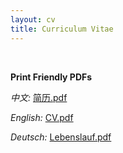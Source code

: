 ```yaml
---
layout: cv
title: Curriculum Vitae
---
```


<br />

__Print Friendly PDFs__

_中文:_ <a href="https://yuliwu.github.io/cv/print/简历_吴玉立.pdf" target="_blank">简历.pdf</a>

_English:_ <a href="https://yuliwu.github.io/cloud/ba/CV_YuliWu.pdf" target="_blank">CV.pdf</a>

_Deutsch:_ <a href="https://yuliwu.github.io/cloud/ba/Lebenslauf_YuliWu.pdf" target="_blank">Lebenslauf.pdf</a>